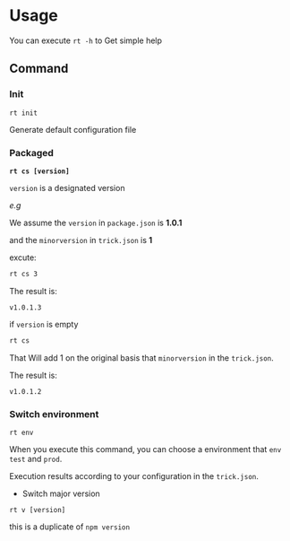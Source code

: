 # Usage

You can execute `rt -h` to Get simple help

## Command

### Init

`rt init`

Generate default configuration file

### Packaged

**`rt cs [version]`**

`version` is a designated version

*e.g*

We assume the `version` in `package.json` is **1.0.1**

and the `minorversion` in `trick.json` is **1**

excute:

```bash
rt cs 3
```

The result is:

`v1.0.1.3`

if `version` is empty

```bash
rt cs
```

That Will add 1 on the original basis that `minorversion` in the `trick.json`.

The result is:

`v1.0.1.2`

### Switch environment

`rt env`

When you execute this command, you can choose a environment that `env` `test` and `prod`.

Execution results according to your configuration in the `trick.json`.

- Switch major version

`rt v [version]`

this is a duplicate of `npm version`
